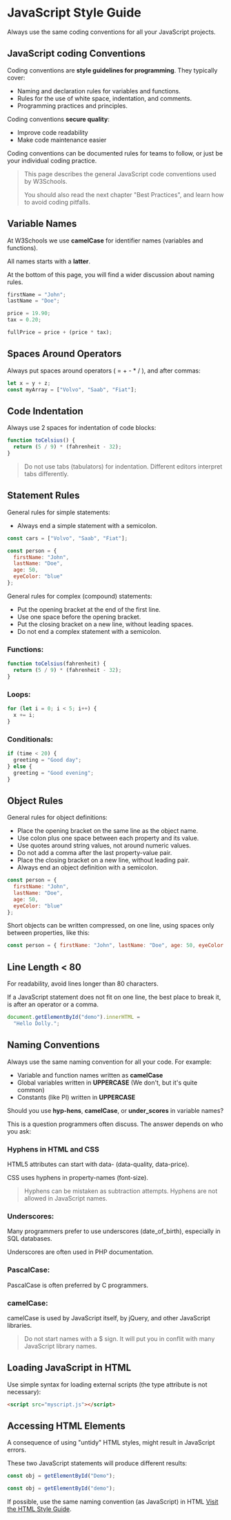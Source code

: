 # JavaScript Style Guide

Always use the same coding conventions for all your JavaScript projects.

## JavaScript coding Conventions

Coding conventions are **style guidelines for programming**. They typically cover:

* Naming and declaration rules for variables and functions.
* Rules for the use of white space, indentation, and comments.
* Programming practices and principles.

Coding conventions **secure quality**:

* Improve code readability
* Make code maintenance easier

Coding conventions can be documented rules for teams to follow, or just be your individual coding practice.

> This page describes the general JavaScript code conventions used by W3Schools.
> 
> You should also read the next chapter "Best Practices", and learn how to avoid coding pitfalls.

## Variable Names

At W3Schools we use **camelCase** for identifier names (variables and functions).

All names starts with a **latter**.

At the bottom of this page, you will find a wider discussion about naming rules.

```javascript
firstName = "John";
lastName = "Doe";

price = 19.90;
tax = 0.20;

fullPrice = price + (price * tax);
```

## Spaces Around Operators

Always put spaces around operators ( = + - * / ), and after commas:

```javascript
let x = y + z;
const myArray = ["Volvo", "Saab", "Fiat"];
```

## Code Indentation

Always use 2 spaces for indentation of code blocks:

```javascript
function toCelsius() {
  return (5 / 9) * (fahrenheit - 32);
}
```

> Do not use tabs (tabulators) for indentation. Different editors interpret tabs differently.

## Statement Rules

General rules for simple statements:

* Always end a simple statement with a semicolon.

```javascript
const cars = ["Volvo", "Saab", "Fiat"];

const person = {
  firstName: "John",
  lastName: "Doe",
  age: 50,
  eyeColor: "blue"
};
```

General rules for complex (compound) statements:

* Put the opening bracket at the end of the first line.
* Use one space before the opening bracket.
* Put the closing bracket on a new line, without leading spaces.
* Do not end a complex statement with a semicolon.

### Functions:

```javascript
function toCelsius(fahrenheit) {
  return (5 / 9) * (fahrenheit - 32);
}
```

### Loops:

```javascript
for (let i = 0; i < 5; i++) {
  x += i;
}
```

### Conditionals:

```javascript
if (time < 20) {
  greeting = "Good day";
} else {
  greeting = "Good evening";
}
```

## Object Rules

General rules for object definitions:

* Place the opening bracket on the same line as the object name.
* Use colon plus one space between each property and its value.
* Use quotes around string values, not around numeric values.
* Do not add a comma after the last property-value pair.
* Place the closing bracket on a new line, without leading pair.
* Always end an object definition with a semicolon.

```javascript
const person = {
  firstName: "John",
  lastName: "Doe",
  age: 50,
  eyeColor: "blue"
};
```

Short objects can be written compressed, on one line, using spaces only between properties, like this:

```javascript
const person = { firstName: "John", lastName: "Doe", age: 50, eyeColor: "blue" };
```

## Line Length < 80

For readability, avoid lines longer than 80 characters.

If a JavaScript statement does not fit on one line, the best place to break it, is after an operator or a comma.

```javascript
document.getElementById("demo").innerHTML =
  "Hello Dolly.";
```

## Naming Conventions

Always use the same naming convention for all your code. For example:

* Variable and function names written as **camelCase**
* Global variables written in **UPPERCASE** (We don't, but it's quite common)
* Constants (like PI) written in **UPPERCASE**

Should you use **hyp-hens**, **camelCase**, or **under_scores** in variable names?

This is a question programmers often  discuss. The answer depends on who you ask:

### Hyphens in HTML and CSS

HTML5 attributes can start with data- (data-quality, data-price).

CSS uses hyphens in property-names (font-size).

> Hyphens can be mistaken as subtraction attempts. Hyphens are not allowed in JavaScript names.

### Underscores:

Many programmers prefer to use underscores (date_of_birth), especially in SQL databases.

Underscores are often used in PHP documentation.

### PascalCase:

PascalCase is often preferred by C programmers.

### camelCase:

camelCase is used by JavaScript itself, by jQuery, and other JavaScript libraries.

> Do not start names with a $ sign. It will put you in conflit with many JavaScript library names.

## Loading JavaScript in HTML

Use simple syntax for loading external scripts (the type attribute is not necessary):

```html
<script src="myscript.js"></script>
```

## Accessing HTML Elements

A consequence of using "untidy" HTML styles, might result in JavaScript errors.

These two JavaScript statements will produce different results:

```javascript
const obj = getElementById("Demo");

const obj = getElementById("demo");
```

If possible, use the same naming convention (as JavaScript) in HTML [Visit the HTML Style Guide](https://www.w3schools.com/html/html5_syntax.asp).